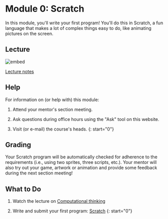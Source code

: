 # Module 0: Scratch

In this module, you'll write your first program! You'll do this in Scratch, a fun language that makes a lot of complex things easy to do, like animating pictures on the screen.

## Lecture

![embed](https://www.youtube.com/embed/I5VGl6gPyIY)

[Lecture notes](/lectures/computational-thinking)

## Help

For information on (or help with) this module:

1. Attend your mentor's section meeting.

2. Ask questions during office hours using the "Ask" tool on this website.

3. Visit (or e-mail) the course's heads.
{: start="0"}


## Grading

Your Scratch program will be automatically checked for adherence to the requirements (i.e., using two sprites, three scripts, etc.). Your mentor will also try out your game, artwork or animation and provide some feedback during the next section meeting!


## What to Do

1. Watch the lecture on [Computational thinking](/lectures/computational-thinking)

2. Write and submit your first program: [Scratch](/problems/scratch)
{: start="0"}

